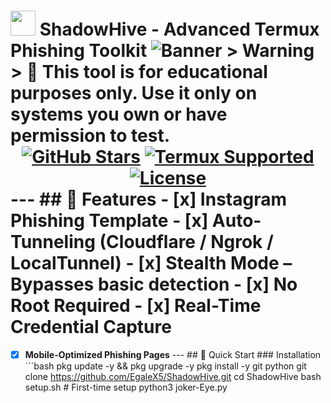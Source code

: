 # <img src="https://img.icons8.com/nolan/64/cyber-security.png" width="40"/> ShadowHive - Advanced Termux Phishing Toolkit                                                      ![Banner](https://i.imgur.com/JmYQ8yO.png)                                              > **Warning**                               > 🔞 This tool is for **educational purposes only**. Use it only on systems you own or have permission to test.                                                                 <div align="center">                                                                    [![GitHub Stars](https://img.shields.io/github/stars/EgaleX5/ShadowHive?style=for-the-badge)](https://github.com/EgaleX5/ShadowHive/stargazers)                                 [![Termux Supported](https://img.shields.io/badge/Termux-Supported-brightgreen?style=for-the-badge)](https://termux.com)            [![License](https://img.shields.io/badge/License-MIT-red?style=for-the-badge)](LICENSE)                                             </div>                                                                                  ---                                                                                     ## 🌟 Features                                                                          - [x] **Instagram** Phishing Template       - [x] **Auto-Tunneling** (Cloudflare / Ngrok / LocalTunnel)                             - [x] **Stealth Mode** – Bypasses basic detection                                       - [x] **No Root Required**                  - [x] **Real-Time Credential Capture**
- [x] **Mobile-Optimized Phishing Pages**                                               ---                                                                                     ## 🚀 Quick Start                                                                       ### Installation                                                                        ```bash                                     pkg update -y && pkg upgrade -y             pkg install -y git python                   git clone https://github.com/EgaleX5/ShadowHive.git
cd ShadowHive                               bash setup.sh   # First-time setup          python3 joker-Eye.py

